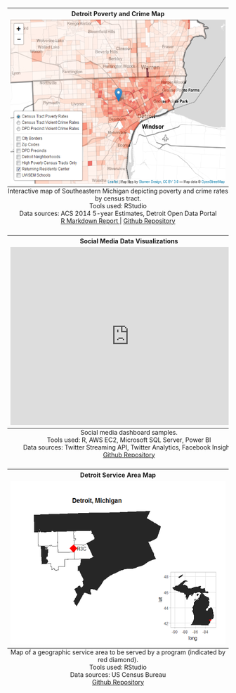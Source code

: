 
<table width="75%" border="0">

<th> Detroit Poverty and Crime Map </th>

<tr>
<td>
<a href="http://rpubs.com/sarahschmidt/268691"><img src="https://github.com/saraheschmidt/saraheschmidt.github.io/blob/master/Map.png?raw=true" width="540" height="373.5" />

<caption align="bottom">Interactive map of Southeastern Michigan depicting poverty and crime rates by census tract. 
<br>
Tools used: RStudio
<br> 
Data sources: ACS 2014 5-year Estimates, Detroit Open Data Portal
<br> 
<a href="http://rpubs.com/sarahschmidt/268723"> R Markdown Report </a> | <a href="https://github.com/saraheschmidt/Detroit-Crime-and-Poverty-Map"> Github Repository </a></caption>

<table width="75%" border="0">

<th> Social Media Data Visualizations </th>

<tr>

<td>
<iframe width="540" height="405" src="https://app.powerbi.com/view?r=eyJrIjoiZDM0ZjQ2NjQtNmRlNy00NDJiLWJlZDItMjJkMjBlNjQ0NDdmIiwidCI6ImIxNTJkZTI1LTYxZDMtNDlhMi1hMmY4LTczMWQ2ZTgxNDAyOSIsImMiOjN9" frameborder="0" allowFullScreen="true"></iframe>


<caption align="bottom">Social media dashboard samples.
<br> 
Tools used: R, AWS EC2, Microsoft SQL Server, Power BI
<br>
Data sources: Twitter Streaming API, Twitter Analytics, Facebook Insights
<br>
<a href="https://github.com/saraheschmidt/Social-Media"> Github Repository </a></caption>

<table width="75%" border="0">

<th>Detroit Service Area Map</th>

<tr>

<td>

<img src="https://github.com/saraheschmidt/Detroit-Crime-and-Poverty-Map/blob/master/Figures/Geo_Area_Plot.png?raw=true" width="540" height="373.5" />

<caption align="bottom">Map of a geographic service area to be served by a program (indicated by red diamond).
<br> 
Tools used: RStudio
<br>
Data sources: US Census Bureau
<br>
<a href="https://github.com/saraheschmidt/Detroit-Crime-and-Poverty-Map"> Github Repository </a></caption>

